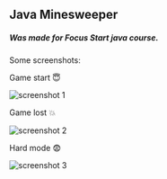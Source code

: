 ## Java Minesweeper

##### Was made for Focus Start java course.

Some screenshots:

Game start :innocent:

![screenshot 1](https://github.com/Rishana125/Minesweeper/blob/main/screenshots/1.png)

Game lost :boom:

![screenshot 2](https://github.com/Rishana125/Minesweeper/blob/main/screenshots/2.png)

Hard mode :fearful:

![screenshot 3](https://github.com/Rishana125/Minesweeper/blob/main/screenshots/3.png)